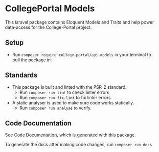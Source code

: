 # CollegePortal Models

This laravel package contains Eloquent Models and Traits and help power data-access for the College-Portal project.

## Setup

- Run `composer require college-portal/api-models` in your terminal to pull the package in.

## Standards

- This package is built and linted with the PSR-2 standard.
  - Run `composer run lint` to check linter errors
  - Run `composer run fix-lint` to fix linter errors
- A static analyser is used to make sure code works statically.
  - Run `composer run analyse` to verify.

## Code Documentation

See [Code Documentation](./docs), which is generated with [this package](https://github.com/evert/phpdoc-md).

To generate the docs after making code changes, run `composer run docs`